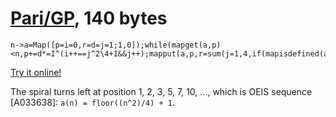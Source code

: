 # [Pari/GP], 140 bytes

    n->a=Map([p=i=0,r=d=j=1;1,0]);while(mapget(a,p)<n,p+=d*=I^(i++==j^2\4+1&&j++);mapput(a,p,r=sum(j=1,4,if(mapisdefined(a,q=p+I^j,&z),z,0))));r

[Try it online!][TIO-kwhhvdd2]

The spiral turns left at position 1, 2, 3, 5, 7, 10, ..., which is OEIS sequence [A033638]: `a(n) = floor((n^2)/4) + 1`.

[Pari/GP]: http://pari.math.u-bordeaux.fr/
[TIO-kwhhvdd2]: https://tio.run/##JY7RCsIwDEV/JfgwWptBOyYoM7774BdMB4Vt2rGVuCmiPz8zzcNNLrk5hP0Y0ivPLdAc04Onk2dVMgWyOFJNHbnCob3o4nULfaMGz9fmoTyy3kdkQ/WajpUKxhB1VXbOjUuSzhhdSJKfv6SApuegBIU5hnZhhKlu2hCbWvZ3YnOsOkw@Gj9otVQxznLdv1WE9AA8hviQcbWYFbQqao1QOoQMYYfgtggbK92KZIts7N/K3/MX "Pari/GP – Try It Online"